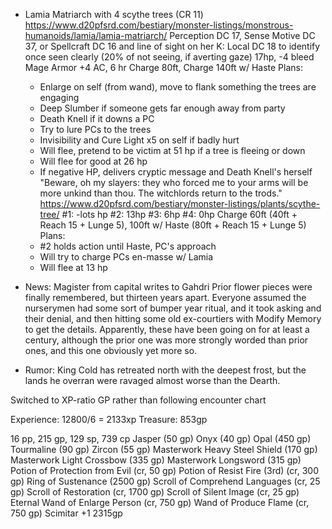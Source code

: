 - Lamia Matriarch with 4 scythe trees (CR 11)
  https://www.d20pfsrd.com/bestiary/monster-listings/monstrous-humanoids/lamia/lamia-matriarch/
    Perception DC 17, Sense Motive DC 37, or Spellcraft DC 16 and line of sight on her
    K: Local DC 18 to identify once seen clearly (20% of not seeing, if averting gaze)
    17hp, -4 bleed
    Mage Armor +4 AC, 6 hr
    Charge 80ft, Charge 140ft w/ Haste
    Plans:
    - Enlarge on self (from wand), move to flank something the trees are engaging
    - Deep Slumber if someone gets far enough away from party
    - Death Knell if it downs a PC
    - Try to lure PCs to the trees
    - Invisibility and Cure Light x5 on self if badly hurt
    - Will flee, pretend to be victim at 51 hp if a tree is fleeing or down
    - Will flee for good at 26 hp
    - If negative HP, delivers cryptic message and Death Knell's herself
      "Beware, oh my slayers: they who forced me to your arms will be more unkind than thou. The witchlords return to the trods."
  https://www.d20pfsrd.com/bestiary/monster-listings/plants/scythe-tree/
    #1: -lots hp
    #2: 13hp
    #3: 6hp
    #4: 0hp
    Charge 60ft (40ft + Reach 15 + Lunge 5), 100ft w/ Haste (80ft + Reach 15 + Lunge 5)
    Plans:
    - #2 holds action until Haste, PC's approach
    - Will try to charge PCs en-masse w/ Lamia
    - Will flee at 13 hp

- News: Magister from capital writes to Gahdri
  Prior flower pieces were finally remembered, but thirteen years apart. Everyone assumed the nurserymen had some sort of bumper year ritual, and it took asking and their denial, and then hitting some old ex-courtiers with Modify Memory to get the details. Apparently, these have been going on for at least a century, although the prior one was more strongly worded than prior ones, and this one obviously yet more so.
- Rumor: King Cold has retreated north with the deepest frost, but the lands he overran were ravaged almost worse than the Dearth.


Switched to XP-ratio GP rather than following encounter chart

Experience: 12800/6 = 2133xp
Treasure: 853gp


16 pp, 215 gp, 129 sp, 739 cp
Jasper (50 gp)
Onyx (40 gp)
Opal (450 gp)
Tourmaline (90 gp)
Zircon (55 gp)
Masterwork Heavy Steel Shield (170 gp)
Masterwork Light Crossbow (335 gp)
Masterwork Longsword (315 gp)
Potion of Protection from Evil (cr, 50 gp)
Potion of Resist Fire (3rd) (cr, 300 gp)
Ring of Sustenance (2500 gp)
Scroll of Comprehend Languages (cr, 25 gp)
Scroll of Restoration (cr, 1700 gp)
Scroll of Silent Image (cr, 25 gp)
Eternal Wand of Enlarge Person (cr, 750 gp)
Wand of Produce Flame (cr, 750 gp)
Scimitar +1 2315gp
